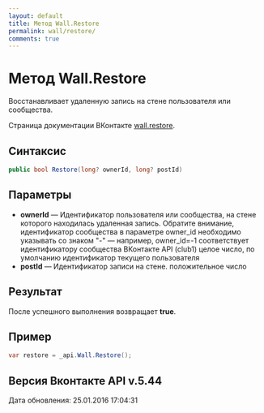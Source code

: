 ```yaml
---
layout: default
title: Метод Wall.Restore
permalink: wall/restore/
comments: true
---
```

# Метод Wall.Restore
Восстанавливает удаленную запись на стене пользователя или сообщества.

Страница документации ВКонтакте [wall.restore](https://vk.com/dev/wall.restore).

## Синтаксис
``` csharp
public bool Restore(long? ownerId, long? postId)
```

## Параметры
+ **ownerId** — Идентификатор пользователя или сообщества, на стене которого находилась удаленная запись. Обратите внимание, идентификатор сообщества в параметре owner_id необходимо указывать со знаком "-" — например, owner_id=-1 соответствует идентификатору сообщества ВКонтакте API (club1)  целое число, по умолчанию идентификатор текущего пользователя
+ **postId** — Идентификатор записи на стене. положительное число

## Результат
После успешного выполнения возвращает **true**.

## Пример
``` csharp
var restore = _api.Wall.Restore();
```

## Версия Вконтакте API v.5.44
Дата обновления: 25.01.2016 17:04:31
